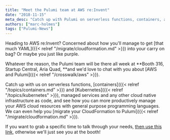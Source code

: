 ```yaml
---
title: "Meet the Pulumi team at AWS re:Invent"
date: "2018-11-15"
meta_desc: "Catch up with Pulumi on serverless functions, containers, and Kubernetes at AWS re:invent."
authors: ["marc-holmes"]
tags: ["Pulumi-News"]
---
```


Heading to AWS re:Invent? Concerned about how you'll manage to get
[that much YAML]({{< relref "/migrate/cloudformation.md" >}}) into your carry
on bag? Or maybe you just like purple.

Whatever the reason, the Pulumi team will be there all week at **Booth
316, Startup Central, Aria Quad, **and we'd love to chat with you about
[AWS and Pulumi]({{< relref "/crosswalk/aws" >}}).

Catch up with us on serverless functions, [containers]({{< relref "/topics/containers.md" >}}) and
[Kubernetes]({{< relref "/topics/kubernetes" >}}), managed services and
any other cloud native infrastructure as code, and see how you can more
productively manage your AWS cloud resources with general purpose
programming languages. We can even help you
[migrate your CloudFormation to Pulumi]({{< relref "/migrate/cloudformation.md" >}}).

If you want to grab a specific time to talk through your needs,
[then use this link](https://info.pulumi.com/meetings/team-pulumi/aws-reinvent-catchup),
otherwise we'll just see you at the booth!
<!--more-->
